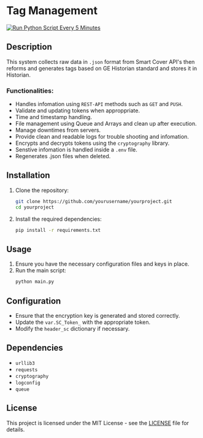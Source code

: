 # Tag Management 
[![Run Python Script Every 5 Minutes](https://github.com/Rad-tech-spec/Historian-Sarnia/actions/workflows/program.yml/badge.svg?branch=main)](https://github.com/Rad-tech-spec/Historian-Sarnia/actions/workflows/program.yml) 
## Description

This system collects raw data in `.json` format from Smart Cover API's then reforms and generates tags based on GE Historian standard and stores it in Historian.<br>

### Functionalities:<br>
- Handles infomation using `REST-API` methods such as `GET` and `PUSH`. 
- Validate and updating tokens when approppriate.
- Time and timestamp handling.
- File management using Queue and Arrays and clean up after execution. 
- Manage downtimes from servers.
- Provide clean and readable logs for trouble shooting and infomation.
- Encrypts and decrypts tokens using the `cryptography` library. 
- Senstive infomation is handled inside a `.env` file. 
- Regenerates .json files when deleted. 


## Installation

1. Clone the repository:
    ```sh
    git clone https://github.com/yourusername/yourproject.git
    cd yourproject
    ```

2. Install the required dependencies:
    ```sh
    pip install -r requirements.txt
    ```

## Usage

1. Ensure you have the necessary configuration files and keys in place.
2. Run the main script:
    ```sh
    python main.py
    ```

## Configuration

- Ensure that the encryption key is generated and stored correctly.
- Update the `var.SC_Token_` with the appropriate token.
- Modify the `header_sc` dictionary if necessary.

## Dependencies

- `urllib3`
- `requests`
- `cryptography`
- `logconfig`
- `queue`

## License

This project is licensed under the MIT License - see the [LICENSE](LICENSE) file for details.